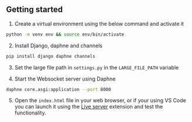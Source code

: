 ## Getting started

1. Create a virtual environment using the below command and activate it

```bash
python -m venv env && source env/bin/activate
```

2. Install Django, daphne and channels

```bash
pip install django daphne channels
```

3. Set the large file path in `settings.py` in the `LARGE_FILE_PATH` variable

4. Start the Websocket server using Daphne

```bash
daphne core.asgi:application --port 8000
```

5. Open the `index.html` file in your web browser, or if your using VS Code you can launch it using the [Live server](https://marketplace.visualstudio.com/items?itemName=ritwickdey.LiveServer) extension and test the functionality.